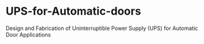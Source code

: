# UPS-for-Automatic-doors
Design and Fabrication of Uninterruptible Power Supply (UPS) for Automatic Door Applications
